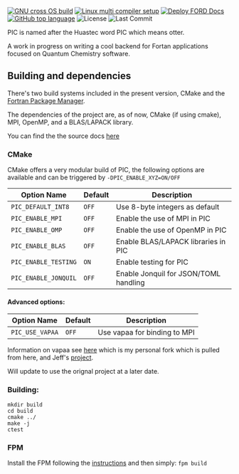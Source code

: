 [![GNU cross OS build](https://github.com/JorgeG94/pic/actions/workflows/cmake-build.yml/badge.svg)](https://github.com/JorgeG94/pic/actions/workflows/cmake-build.yml)
[![Linux multi compiler setup](https://github.com/JorgeG94/pic/actions/workflows/multi-compiler-ci.yml/badge.svg)](https://github.com/JorgeG94/pic/actions/workflows/multi-compiler-ci.yml)
[![Deploy FORD Docs](https://github.com/JorgeG94/pic/actions/workflows/deploy-docs.yml/badge.svg)](https://github.com/JorgeG94/pic/actions/workflows/deploy-docs.yml)
[![GitHub top language](https://img.shields.io/github/languages/top/JorgeG94/pic)](https://github.com/JorgeG94/pic)
![License](https://img.shields.io/github/license/JorgeG94/pic)
![Last Commit](https://img.shields.io/github/last-commit/JorgeG94/pic)

PIC is named after the Huastec word PIC which means otter.

A work in progress on writing a cool backend for Fortan applications focused on Quantum Chemistry software.

## Building and dependencies

There's two build systems included in the present version, CMake and the [Fortran Package Manager](https://fpm.fortran-lang.org/index.html).

The dependencies of the project are, as of now, CMake (if using cmake), MPI, OpenMP, and a BLAS/LAPACK library.

You can find the the source docs [here](https://jorgeg94.github.io/pic/)

### CMake

CMake offers a very modular build of PIC, the following options are available and can be triggered by `-DPIC_ENABLE_XYZ=ON/OFF`

| Option Name            | Default | Description                                |
|------------------------|---------|--------------------------------------------|
| `PIC_DEFAULT_INT8`     | `OFF`   | Use 8-byte integers as default             |
| `PIC_ENABLE_MPI`       | `OFF`   | Enable the use of MPI in PIC               |
| `PIC_ENABLE_OMP`       | `OFF`   | Enable the use of OpenMP in PIC            |
| `PIC_ENABLE_BLAS`      | `OFF`   | Enable BLAS/LAPACK libraries in PIC        |
| `PIC_ENABLE_TESTING`   | `ON`    | Enable testing for PIC                     |
| `PIC_ENABLE_JONQUIL`   | `OFF`   | Enable Jonquil for JSON/TOML handling      |

#### Advanced options:

| Option Name            | Default | Description                                |
|------------------------|---------|--------------------------------------------|
| `PIC_USE_VAPAA`        | `OFF`   | Use vapaa for binding to MPI               |

Information on vapaa see [here](https://github.com/JorgeG94/vapaa/tree/main) which is my
personal fork which is pulled from here, and Jeff's [project](https://github.com/jeffhammond/vapaa).

Will update to use the orignal project at a later date.


### Building:

```
mkdir build
cd build
cmake ../
make -j
ctest
```

### FPM

Install the FPM following the [instructions](https://fpm.fortran-lang.org/install/index.html#install) and then simply: `fpm build`
